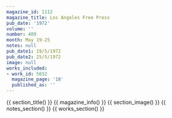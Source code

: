 ```yaml
---
magazine_id: 1112
magazine_title: Los Angeles Free Press
pub_date: '1972'
volume: ''
number: 409
month: May 19-25
notes: null
pub_date1: 19/5/1972
pub_date2: 25/5/1972
image: null
works_included:
- work_id: 5652
  magazine_page: '18'
  published_as: ''
---
```


{{ section_title() }}
{{ magazine_info() }}
{{ section_image() }}
{{ notes_section() }}
{{ works_section() }}
